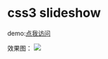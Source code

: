 # css3 slideshow

demo:[点我访问](http://www.maiduo.ren/slideshow/)

效果图：
![](http://oiqshtf3v.bkt.clouddn.com/2017-08-01%2019-14-08.png)

